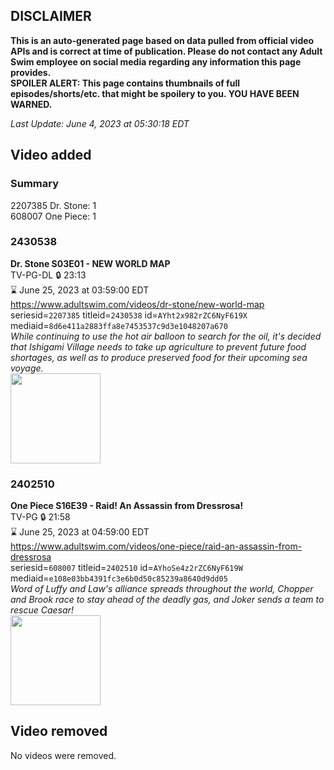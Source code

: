 ## DISCLAIMER
**This is an auto-generated page based on data pulled from official video APIs and is correct at time of publication. Please do not contact any Adult Swim employee on social media regarding any information this page provides.**  
**SPOILER ALERT: This page contains thumbnails of full episodes/shorts/etc. that might be spoilery to you. YOU HAVE BEEN WARNED.**  

_Last Update: June 4, 2023 at 05:30:18 EDT_
## Video added
### Summary
2207385 Dr. Stone: 1  
608007 One Piece: 1  
### 2430538
**Dr. Stone S03E01 - NEW WORLD MAP**  
TV-PG-DL 🔒 23:13  
⌛ June 25, 2023 at 03:59:00 EDT  
https://www.adultswim.com/videos/dr-stone/new-world-map  
seriesid=`2207385` titleid=`2430538` id=`AYht2x982rZC6NyF619X` mediaid=`8d6e411a2883ffa8e7453537c9d3e1048207a670`  
_While continuing to use the hot air balloon to search for the oil, it's decided that Ishigami Village needs to take up agriculture to prevent future food shortages, as well as to produce preserved food for their upcoming sea voyage._  
<a href="https://media.cdn.adultswim.com/uploads/20230603/thumbnails/2_23631111141-DrStone301Still001tiny.png"><img src="https://media.cdn.adultswim.com/uploads/20230603/thumbnails/2_23631111141-DrStone301Still001tiny.png" height="144px" /></a>
### 2402510
**One Piece S16E39 - Raid! An Assassin from Dressrosa!**  
TV-PG 🔒 21:58  
⌛ June 25, 2023 at 04:59:00 EDT  
https://www.adultswim.com/videos/one-piece/raid-an-assassin-from-dressrosa  
seriesid=`608007` titleid=`2402510` id=`AYhoSe4z2rZC6NyF619W` mediaid=`e108e03bb4391fc3e6b0d50c85239a8640d9dd05`  
_Word of Luffy and Law's alliance spreads throughout the world, Chopper and Brook race to stay ahead of the deadly gas, and Joker sends a team to rescue Caesar!_  
<a href="https://media.cdn.adultswim.com/uploads/20230603/thumbnails/2_2363111688-aslogothumbnail.png"><img src="https://media.cdn.adultswim.com/uploads/20230603/thumbnails/2_2363111688-aslogothumbnail.png" height="144px" /></a>
## Video removed
No videos were removed.  
